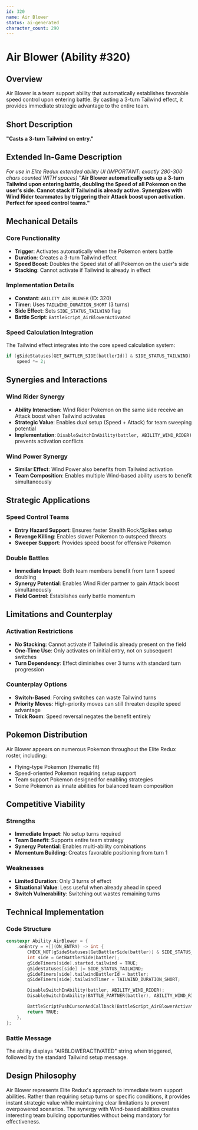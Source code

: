 ```yaml
---
id: 320
name: Air Blower
status: ai-generated
character_count: 290
---
```


# Air Blower (Ability #320)

## Overview
Air Blower is a team support ability that automatically establishes favorable speed control upon entering battle. By casting a 3-turn Tailwind effect, it provides immediate strategic advantage to the entire team.

## Short Description
**"Casts a 3-turn Tailwind on entry."**

## Extended In-Game Description
*For use in Elite Redux extended ability UI (IMPORTANT: exactly 280-300 chars counted WITH spaces)*
**"Air Blower automatically sets up a 3-turn Tailwind upon entering battle, doubling the Speed of all Pokemon on the user's side. Cannot stack if Tailwind is already active. Synergizes with Wind Rider teammates by triggering their Attack boost upon activation. Perfect for speed control teams."**

## Mechanical Details

### Core Functionality
- **Trigger**: Activates automatically when the Pokemon enters battle
- **Duration**: Creates a 3-turn Tailwind effect
- **Speed Boost**: Doubles the Speed stat of all Pokemon on the user's side
- **Stacking**: Cannot activate if Tailwind is already in effect

### Implementation Details
- **Constant**: `ABILITY_AIR_BLOWER` (ID: 320)
- **Timer**: Uses `TAILWIND_DURATION_SHORT` (3 turns)
- **Side Effect**: Sets `SIDE_STATUS_TAILWIND` flag
- **Battle Script**: `BattleScript_AirBlowerActivated`

### Speed Calculation Integration
The Tailwind effect integrates into the core speed calculation system:
```c
if (gSideStatuses[GET_BATTLER_SIDE(battlerId)] & SIDE_STATUS_TAILWIND)
    speed *= 2;
```

## Synergies and Interactions

### Wind Rider Synergy
- **Ability Interaction**: Wind Rider Pokemon on the same side receive an Attack boost when Tailwind activates
- **Strategic Value**: Enables dual setup (Speed + Attack) for team sweeping potential
- **Implementation**: `DisableSwitchInAbility(battler, ABILITY_WIND_RIDER)` prevents activation conflicts

### Wind Power Synergy  
- **Similar Effect**: Wind Power also benefits from Tailwind activation
- **Team Composition**: Enables multiple Wind-based ability users to benefit simultaneously

## Strategic Applications

### Speed Control Teams
- **Entry Hazard Support**: Ensures faster Stealth Rock/Spikes setup
- **Revenge Killing**: Enables slower Pokemon to outspeed threats
- **Sweeper Support**: Provides speed boost for offensive Pokemon

### Double Battles
- **Immediate Impact**: Both team members benefit from turn 1 speed doubling  
- **Synergy Potential**: Enables Wind Rider partner to gain Attack boost simultaneously
- **Field Control**: Establishes early battle momentum

## Limitations and Counterplay

### Activation Restrictions
- **No Stacking**: Cannot activate if Tailwind is already present on the field
- **One-Time Use**: Only activates on initial entry, not on subsequent switches
- **Turn Dependency**: Effect diminishes over 3 turns with standard turn progression

### Counterplay Options
- **Switch-Based**: Forcing switches can waste Tailwind turns
- **Priority Moves**: High-priority moves can still threaten despite speed advantage  
- **Trick Room**: Speed reversal negates the benefit entirely

## Pokemon Distribution

Air Blower appears on numerous Pokemon throughout the Elite Redux roster, including:
- Flying-type Pokemon (thematic fit)
- Speed-oriented Pokemon requiring setup support
- Team support Pokemon designed for enabling strategies
- Some Pokemon as innate abilities for balanced team composition

## Competitive Viability

### Strengths
- **Immediate Impact**: No setup turns required
- **Team Benefit**: Supports entire team strategy
- **Synergy Potential**: Enables multi-ability combinations
- **Momentum Building**: Creates favorable positioning from turn 1

### Weaknesses  
- **Limited Duration**: Only 3 turns of effect
- **Situational Value**: Less useful when already ahead in speed
- **Switch Vulnerability**: Switching out wastes remaining turns

## Technical Implementation

### Code Structure
```c
constexpr Ability AirBlower = {
    .onEntry = +[](ON_ENTRY) -> int {
        CHECK_NOT(gSideStatuses[GetBattlerSide(battler)] & SIDE_STATUS_TAILWIND) 
        int side = GetBattlerSide(battler);
        gSideTimers[side].started.tailwind = TRUE;
        gSideStatuses[side] |= SIDE_STATUS_TAILWIND;
        gSideTimers[side].tailwindBattlerId = battler;
        gSideTimers[side].tailwindTimer = TAILWIND_DURATION_SHORT;

        DisableSwitchInAbility(battler, ABILITY_WIND_RIDER);
        DisableSwitchInAbility(BATTLE_PARTNER(battler), ABILITY_WIND_RIDER);

        BattleScriptPushCursorAndCallback(BattleScript_AirBlowerActivated);
        return TRUE;
    },
};
```

### Battle Message
The ability displays "AIRBLOWERACTIVATED" string when triggered, followed by the standard Tailwind setup message.

## Design Philosophy

Air Blower represents Elite Redux's approach to immediate team support abilities. Rather than requiring setup turns or specific conditions, it provides instant strategic value while maintaining clear limitations to prevent overpowered scenarios. The synergy with Wind-based abilities creates interesting team building opportunities without being mandatory for effectiveness.
